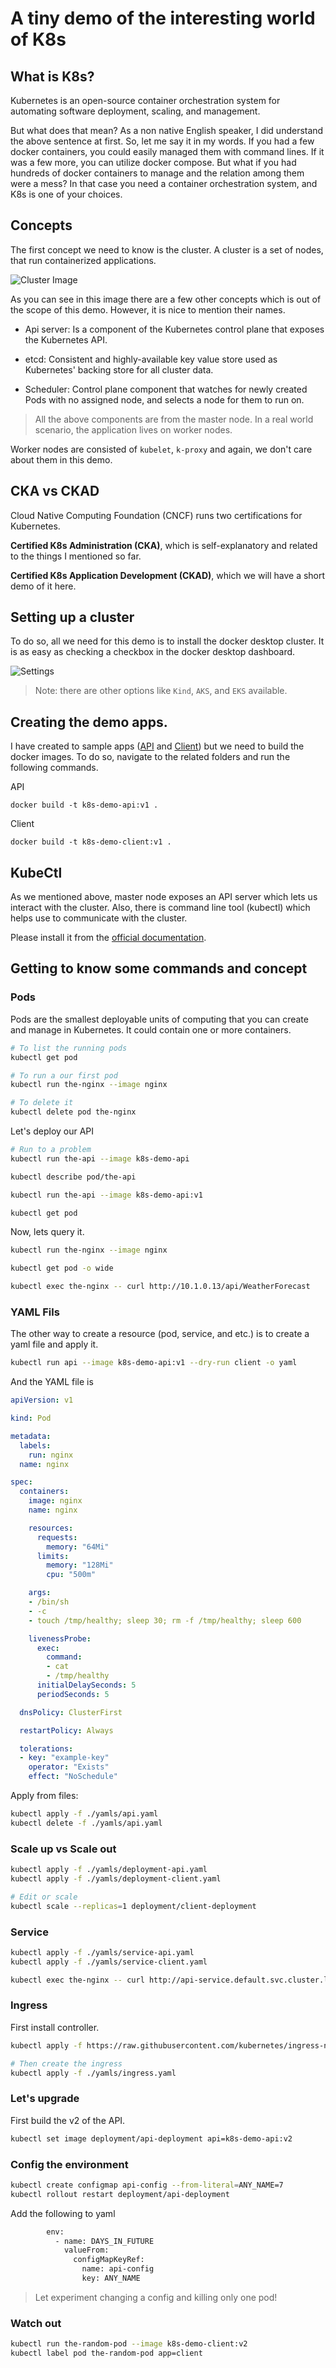 # A tiny demo of the interesting world of K8s

## What is K8s?

Kubernetes is an open-source container orchestration system for automating software deployment, scaling, and management.

But what does that mean? As a non native English speaker, I did understand the above sentence at first. So, let me say it in my words. If you had a few docker containers, you could easily managed them with command lines. If it was a few more, you can utilize docker compose. But what if you had hundreds of docker containers to manage and the relation among them were a mess? In that case you need a container orchestration system, and K8s is one of your choices.

## Concepts

The first concept we need to know is the cluster. A cluster is a set of nodes, that run containerized applications.

![Cluster Image](./imgs/components-of-kubernetes.svg)

As you can see in this image there are a few other concepts which is out of the scope of this demo. However, it is nice to mention their names.

- Api server: Is a component of the Kubernetes control plane that exposes the Kubernetes API.

- etcd: Consistent and highly-available key value store used as Kubernetes' backing store for all cluster data.

- Scheduler: Control plane component that watches for newly created Pods with no assigned node, and selects a node for them to run on.

> All the above components are from the master node. In a real world scenario, the application lives on worker nodes.

Worker nodes are consisted of `kubelet`, `k-proxy` and again, we don't care about them in this demo.

## CKA vs CKAD
Cloud Native Computing Foundation (CNCF) runs two certifications for Kubernetes. 

**Certified K8s Administration (CKA)**, which is self-explanatory and related to the things I mentioned so far.

**Certified K8s Application Development (CKAD)**, which we will have a short demo of it here.


## Setting up a cluster

To do so, all we need for this demo is to install the docker desktop cluster. It is as easy as checking a checkbox in the docker desktop dashboard.

![Settings](./imgs/docker-desktop.png)

> Note: there are other options like `Kind`, `AKS`, and `EKS` available.


## Creating the demo apps.

I have created to sample apps ([API](./code/demo-api/) and [Client](./code/demo-client/)) but we need to build the docker images. To do so, navigate to the related folders and run the following commands.

API
```
docker build -t k8s-demo-api:v1 .
```
Client
```
docker build -t k8s-demo-client:v1 .
```

## KubeCtl

As we mentioned above, master node exposes an API server which lets us interact with the cluster. Also, there is command line tool (kubectl) which helps use to communicate with the cluster.

Please install it from the [official documentation](https://kubernetes.io/docs/tasks/tools/install-kubectl-linux/).


## Getting to know some commands and concept

### Pods

Pods are the smallest deployable units of computing that you can create and manage in Kubernetes. It could contain one or more containers.

```bash
# To list the running pods
kubectl get pod

# To run a our first pod
kubectl run the-nginx --image nginx

# To delete it
kubectl delete pod the-nginx
```

Let's deploy our API

```bash
# Run to a problem
kubectl run the-api --image k8s-demo-api

kubectl describe pod/the-api

kubectl run the-api --image k8s-demo-api:v1

kubectl get pod
```

Now, lets query it.

```bash
kubectl run the-nginx --image nginx

kubectl get pod -o wide

kubectl exec the-nginx -- curl http://10.1.0.13/api/WeatherForecast
```

### YAML Fils

The other way to create a resource (pod, service, and etc.) is to create a yaml file and apply it.

```bash
kubectl run api --image k8s-demo-api:v1 --dry-run client -o yaml
```

And the YAML file is

```YAML
apiVersion: v1

kind: Pod

metadata:
  labels:
    run: nginx
  name: nginx

spec:
  containers:
    image: nginx
    name: nginx

    resources: 
      requests:
        memory: "64Mi"
      limits:
        memory: "128Mi"
        cpu: "500m"

    args:
    - /bin/sh
    - -c
    - touch /tmp/healthy; sleep 30; rm -f /tmp/healthy; sleep 600

    livenessProbe:
      exec:
        command:
        - cat
        - /tmp/healthy
      initialDelaySeconds: 5
      periodSeconds: 5

  dnsPolicy: ClusterFirst

  restartPolicy: Always

  tolerations:
  - key: "example-key"
    operator: "Exists"
    effect: "NoSchedule"
```

Apply from files:

```bash
kubectl apply -f ./yamls/api.yaml
kubectl delete -f ./yamls/api.yaml
```

### Scale up vs Scale out

```bash
kubectl apply -f ./yamls/deployment-api.yaml 
kubectl apply -f ./yamls/deployment-client.yaml 

# Edit or scale
kubectl scale --replicas=1 deployment/client-deployment
```

### Service

```bash
kubectl apply -f ./yamls/service-api.yaml 
kubectl apply -f ./yamls/service-client.yaml 

kubectl exec the-nginx -- curl http://api-service.default.svc.cluster.local/WeatherForecast
```

### Ingress

First install controller.

```bash
kubectl apply -f https://raw.githubusercontent.com/kubernetes/ingress-nginx/controller-v1.6.4/deploy/static/provider/cloud/deploy.yaml

# Then create the ingress
kubectl apply -f ./yamls/ingress.yaml
```

### Let's upgrade

First build the v2 of the API.

```bash
kubectl set image deployment/api-deployment api=k8s-demo-api:v2
```

### Config the environment 

```bash
kubectl create configmap api-config --from-literal=ANY_NAME=7
kubectl rollout restart deployment/api-deployment
```

Add the following to yaml
```bash
        env:
          - name: DAYS_IN_FUTURE
            valueFrom:
              configMapKeyRef:
                name: api-config
                key: ANY_NAME
```

> Let experiment changing a config and killing only one pod!

### Watch out

```bash
kubectl run the-random-pod --image k8s-demo-client:v2 
kubectl label pod the-random-pod app=client
```
